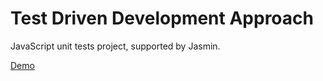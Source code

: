 <h1>Test Driven Development Approach</h1>
<p>JavaScript unit tests project, supported by Jasmin.</p> 

<p><a href="http://mi6u3l.github.io/Feedreader/">Demo</a></p>